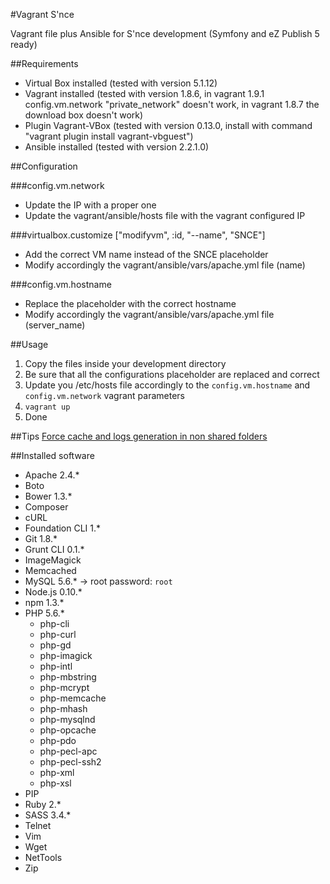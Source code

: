#Vagrant S'nce

Vagrant file plus Ansible for S'nce development (Symfony and eZ Publish 5 ready)

##Requirements
* Virtual Box installed (tested with version 5.1.12)
* Vagrant installed (tested with version 1.8.6, in vagrant 1.9.1 config.vm.network "private_network" doesn't work, in vagrant 1.8.7 the download box doesn't work)
* Plugin Vagrant-VBox (tested with version 0.13.0, install with command "vagrant plugin install vagrant-vbguest")
* Ansible installed (tested with version 2.2.1.0)

##Configuration

###config.vm.network 
* Update the IP with a proper one
* Update the vagrant/ansible/hosts file with the vagrant configured IP

###virtualbox.customize ["modifyvm", :id, "--name", "SNCE"]
* Add the correct VM name instead of the SNCE placeholder
* Modify accordingly the vagrant/ansible/vars/apache.yml file (name)

###config.vm.hostname
* Replace the placeholder with the correct hostname
* Modify accordingly the vagrant/ansible/vars/apache.yml file (server_name)

##Usage

1. Copy the files inside your development directory
2. Be sure that all the configurations placeholder are replaced and correct
3. Update you /etc/hosts file accordingly to the ```config.vm.hostname``` and ```config.vm.network``` vagrant parameters
4. ``` vagrant up ```
5. Done

##Tips
[Force cache and logs generation in non shared folders](https://gist.github.com/gabriperego/8239581)

##Installed software
* Apache 2.4.*
* Boto
* Bower 1.3.*
* Composer
* cURL
* Foundation CLI 1.*
* Git 1.8.*
* Grunt CLI 0.1.*
* ImageMagick
* Memcached
* MySQL 5.6.* -> root password: `root`
* Node.js 0.10.*
* npm 1.3.*
* PHP 5.6.*
  * php-cli
  * php-curl
  * php-gd
  * php-imagick
  * php-intl
  * php-mbstring
  * php-mcrypt
  * php-memcache
  * php-mhash
  * php-mysqlnd
  * php-opcache
  * php-pdo
  * php-pecl-apc
  * php-pecl-ssh2
  * php-xml
  * php-xsl
* PIP
* Ruby 2.*
* SASS 3.4.*
* Telnet
* Vim
* Wget
* NetTools
* Zip
